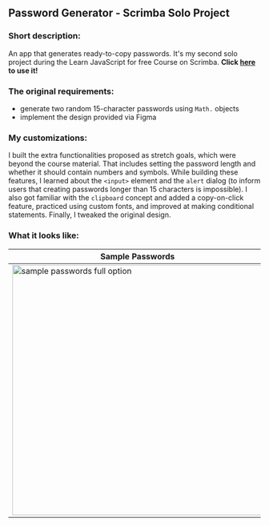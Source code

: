 ## Password Generator - Scrimba Solo Project

### Short description:
An app that generates ready-to-copy passwords. It's my second solo project during the Learn JavaScript for free Course on Scrimba. **Click [here](https://annziel.github.io/password-generator/) to use it!**

### The original requirements:
- generate two random 15-character passwords using `Math.` objects
- implement the design provided via Figma

### My customizations:
I built the extra functionalities proposed as stretch goals, which were beyond the course material. That includes setting the password length and whether it should contain numbers and symbols. While building these features, I learned about the `<input>` element and the `alert` dialog (to inform users that creating passwords longer than 15 characters is impossible). I also got familiar with the `clipboard` concept and added a copy-on-click feature, practiced using custom fonts, and improved at making conditional statements. Finally, I tweaked the original design.

### What it looks like:
| Sample Passwords | A Little Customization |
| --- | ---|
| <img width="500px" alt="sample passwords full option" src="https://user-images.githubusercontent.com/115597522/195959477-c367683b-bd19-4099-91d7-8032eb67cb75.png">| <img width="500px" alt="a little customization" src="https://user-images.githubusercontent.com/115597522/195959488-f76fea4f-6617-4643-a386-7040685049a6.png"> |
